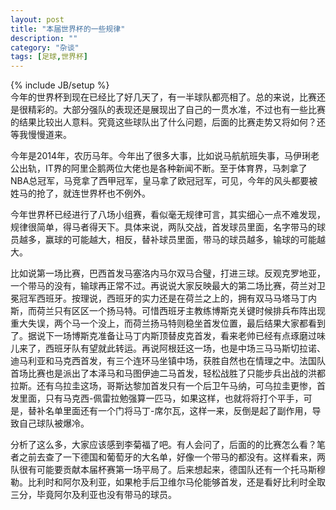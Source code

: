 ```yaml
---
layout: post
title: "本届世界杯的一些规律"
description: ""
category: "杂谈"
tags: [足球,世界杯]
---
```

{% include JB/setup %}    
今年的世界杯到现在已经比了好几天了，有一半球队都亮相了。总的来说，比赛还是很精彩的。大部分强队的表现还是展现出了自己的一贯水准，不过也有一些比赛的结果比较出人意料。究竟这些球队出了什么问题，后面的比赛走势又将如何？还等我慢慢道来。

今年是2014年，农历马年。今年出了很多大事，比如说马航航班失事，马伊琍老公出轨，IT界的阿里企鹅两位大佬也是各种新闻不断。至于体育界，马刺拿了NBA总冠军，马竞拿了西甲冠军，皇马拿了欧冠冠军，可见，今年的风头都要被姓马的抢了，就连世界杯也不例外。

今年世界杯已经进行了八场小组赛，看似毫无规律可言，其实细心一点不难发现，规律很简单，得马者得天下。具体来说，两队交战，首发球员里面，名字带马的球员越多，赢球的可能越大，相反，替补球员里面，带马的球员越多，输球的可能越大。

比如说第一场比赛，巴西首发马塞洛内马尔双马合璧，打进三球。反观克罗地亚，一个带马的没有，输球再正常不过。再说说大家反映最大的第二场比赛，荷兰对卫冕冠军西班牙。按理说，西班牙的实力还是在荷兰之上的，拥有双马马塔马丁内斯，而荷兰只有区区一个扬马特。可惜西班牙主教练博斯克关键时候排兵布阵出现重大失误，两个马一个没上，而荷兰扬马特则稳坐首发位置，最后结果大家都看到了。据说下一场博斯克准备让马丁内斯顶替皮克首发，看来老帅已经有点琢磨过味儿来了，西班牙队有望就此转运。再说阿根廷这一场，也是中场三马马斯切拉诺、迪马利亚和马克西首发，有三个连环马坐镇中场，获胜自然也在情理之中。法国队首场比赛也是派出了本泽马和马图伊迪二马首发，轻松战胜了只能步兵出战的洪都拉斯。还有乌拉圭这场，哥斯达黎加首发只有一个后卫午马纳，可乌拉圭更惨，首发里面，只有马克西-佩雷拉勉强算一匹马，如果这样，也就将将打个平手，可是，替补名单里面还有一个门将马丁-席尔瓦，这样一来，反倒是起了副作用，导致自己球队被爆冷。

分析了这么多，大家应该感到李菊福了吧。有人会问了，后面的的比赛怎么看？笔者之前去查了一下德国和葡萄牙的大名单，好像一个带马的都没有。这样看来，两队很有可能要贡献本届杯赛第一场平局了。后来想起来，德国队还有一个托马斯穆勒。比利时和阿尔及利亚，如果枪手后卫维尔马伦能够首发，还是看好比利时全取三分，毕竟阿尔及利亚也没有带马的球员。
